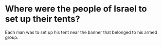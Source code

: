 # Where were the people of Israel to set up their tents?

Each man was to set up his tent near the banner that belonged to his armed group.

